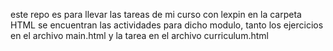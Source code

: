 este repo es para llevar las tareas de mi curso con lexpin
en la carpeta HTML se encuentran las actividades para dicho modulo, tanto los ejercicios en el archivo main.html y la tarea en el archivo curriculum.html
